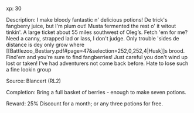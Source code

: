 xp: 30

Description: I make bloody fantastic n' delicious potions! De trick's fangberry juice, but I'm plum out! Musta fermented the rest o' it witout tinkin'. A large ticket about 55 miles southwest of Oleg’s. Fetch 'em for me? Need a canny, strapped lad or lass, I don't judge. Only trouble 'sides de distance is dey only grow where [[Battlezoo_Bestiary.pdf#page=47&selection=252,0,252,4|Husk]]s brood. Find'em and you're sure to find fangberries! Just careful you don't wind up lost or taken! I've had adventurers not come back before. Hate to lose such a fine lookin group

Source: Blancert (RL2)

Completion: Bring a full basket of berries - enough to make seven potions.

Reward: 25% Discount for a month; or any three potions for free.